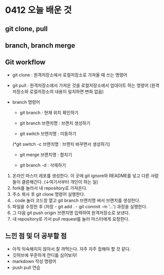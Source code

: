 # 0412 오늘 배운 것

## git clone, pull

## branch, branch merge 
## Git workflow



- git clone : 원격저장소에서 로컬저장소로 가져올 때 쓰는 명령어

- git pull : 원격저장소에서 가져온 것을 로컬저장소에서 업데이트 하는 명령어  (원격저장소와 로컬저장소의 내용이 일치하면 변화 없음)

- branch 명령어

  - git branch : 현재 위치 확인하기

  - git branch 브랜치명 :  브랜치 생성하기 

  - git switch 브랜치명 : 이동하기

  (*git switch -c 브랜치명 : 브랜치 바꾸면서 생성하기)

  - git merge 브랜치명 : 합치기 

  - git branch -d : 삭제하기 
  
  
1. 온라인 마스터 레포를 생성한다. 
이 곳에 git ignore와 README를 넣고 
다른 사람들이 클론해간다. 
(↓여기서부터 개인이 하는 일)
2. fork를 눌러서 내 repository로 가져온다. 
3. 주소 복사 후 git clone 명령어 실행한다. 
4. . code 눌러 코드창 열고
git branch 브랜치명 써서 브랜치를 생성한다. 
5. 파일을 수정한 후 (저장 - git add  . - git commit -m '...')
과정을 실행한다. 
6. 그 다음 git push origin 브랜치명 입력하여
원격저장소로 보낸다. 
7. 내 repository로 가서 pull request를 눌러
마스터에게 요청한다.

## 느낀 점 및 더 공부할 점
- 아직 익숙해지지 않아서 잘 까먹는다. 자주 자주 접해야 할 것 같다. 
- 깃허브에 꾸준하게 잔디를 심어보자!
- markdown 작성 명령어 
- push pull 연습

 

